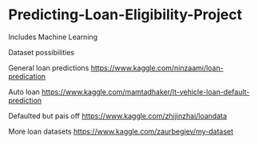 # Predicting-Loan-Eligibility-Project
Includes Machine Learning

Dataset possibilities

General loan predictions
https://www.kaggle.com/ninzaami/loan-predication

Auto loan
https://www.kaggle.com/mamtadhaker/lt-vehicle-loan-default-prediction

Defaulted but pais off 
https://www.kaggle.com/zhijinzhai/loandata


More loan datasets
https://www.kaggle.com/zaurbegiev/my-dataset
